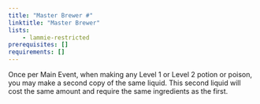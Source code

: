 ```yaml
---
title: "Master Brewer #"
linktitle: "Master Brewer"
lists:
    - lammie-restricted
prerequisites: []
requirements: []
---
```

Once per Main Event, when making any Level 1 or Level 2 potion or poison, you may make a second copy of the same liquid. This second liquid will cost the same amount and require the same ingredients as the first.